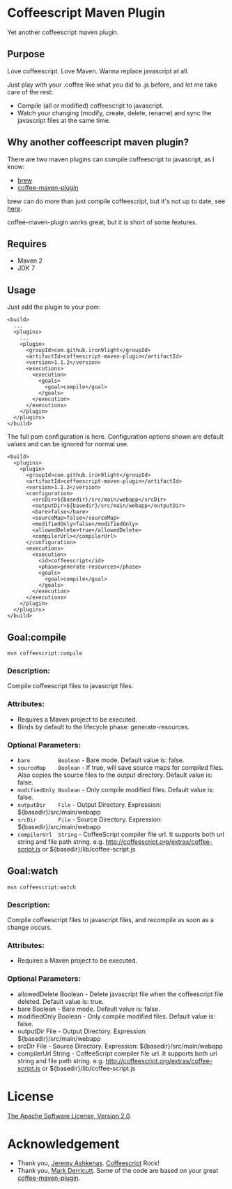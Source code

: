 # Coffeescript Maven Plugin

Yet another coffeescript maven plugin.

## Purpose

Love coffeescript. Love Maven. Wanna replace javascript at all.

Just play with your .coffee like what you did to .js before, and let me take care of the rest:

* Compile (all or modified) coffeescript to javascript.
* Watch your changing (modify, create, delete, rename) and sync the javascript files at the same time.

## Why another coffeescript maven plugin?

There are two maven plugins can compile coffeescript to javascript, as I know:

* [brew](https://github.com/jakewins/brew)
* [coffee-maven-plugin](https://github.com/talios/coffee-maven-plugin)

brew can do more than just compile coffeescript, but it's not up to date, see [here](https://github.com/jakewins/brew/issues/4).

coffee-maven-plugin works great, but it is short of some features.

## Requires

* Maven 2
* JDK 7

## Usage

Just add the plugin to your pom:

    <build>
      ...
      <plugins>
        ...
        <plugin>
          <groupId>com.github.iron9light</groupId>
          <artifactId>coffeescript-maven-plugin</artifactId>
          <version>1.1.2</version>
          <executions>
            <execution>
              <goals>
                <goal>compile</goal>
              </goals>
            </execution>
          </executions>
        </plugin>
      </plugins>
    </build>

The full pom configuration is here.
Configuration options shown are default values and can be ignored for normal use.

    <build>
      <plugins>
        <plugin>
          <groupId>com.github.iron9light</groupId>
          <artifactId>coffeescript-maven-plugin</artifactId>
          <version>1.1.2</version>
          <configuration>
            <srcDir>${basedir}/src/main/webapp</srcDir>
            <outputDir>${basedir}/src/main/webapp</outputDir>
            <bare>false</bare>
			<sourceMap>false</sourceMap>
            <modifiedOnly>false</modifiedOnly>
            <allowedDelete>true</allowedDelete>
            <compilerUrl></compilerUrl>
          </configuration>
          <executions>
            <execution>
              <id>coffeescript</id>
              <phase>generate-resources</phase>
              <goals>
                <goal>compile</goal>
              </goals>
            </execution>
          </executions>
        </plugin>
      </plugins>
    </build>

## Goal:compile

    mvn coffeescript:compile

### Description:

Compile coffeescript files to javascript files.

### Attributes:

* Requires a Maven project to be executed.
* Binds by default to the lifecycle phase: generate-resources.

### Optional Parameters:

* `bare         Boolean` - Bare mode. Default value is: false.
* `sourceMap    Boolean` - If true, will save source maps for compiled files. Also copies the source files to the output directory. Default value is: false.
* `modifiedOnly	Boolean` - Only compile modified files. Default value is: false.
* `outputDir    File`    - Output Directory. Expression: ${basedir}/src/main/webapp
* `srcDir       File`    - Source Directory. Expression: ${basedir}/src/main/webapp
* `compilerUrl  String`  - CoffeeScript compiler file url. It supports both url string and file path string. e.g. http://coffeescript.org/extras/coffee-script.js or ${basedir}/lib/coffee-script.js

## Goal:watch

    mvn coffeescript:watch

### Description:

Compile coffeescript files to javascript files, and recompile as soon as a change occurs.

### Attributes:

* Requires a Maven project to be executed.

### Optional Parameters:

* allowedDelete    Boolean	-	Delete javascript file when the coffeescript file deleted. Default value is: true.
* bare    Boolean    -	Bare mode. Default value is: false.
* modifiedOnly	Boolean	-	Only compile modified files. Default value is: false.
* outputDir	File	-	Output Directory. Expression: ${basedir}/src/main/webapp
* srcDir	File	-	Source Directory. Expression: ${basedir}/src/main/webapp
* compilerUrl   String  -   CoffeeScript compiler file url. It supports both url string and file path string. e.g. http://coffeescript.org/extras/coffee-script.js or ${basedir}/lib/coffee-script.js

# License

[The Apache Software License, Version 2.0](http://www.apache.org/licenses/LICENSE-2.0.txt).

# Acknowledgement

* Thank you, [Jeremy Ashkenas](https://github.com/jashkenas). [Coffeescript](https://github.com/jashkenas/coffee-script) Rock!
* Thank you, [Mark Derricutt](https://github.com/talios). Some of the code are based on your great [coffee-maven-plugin](https://github.com/talios/coffee-maven-plugin).